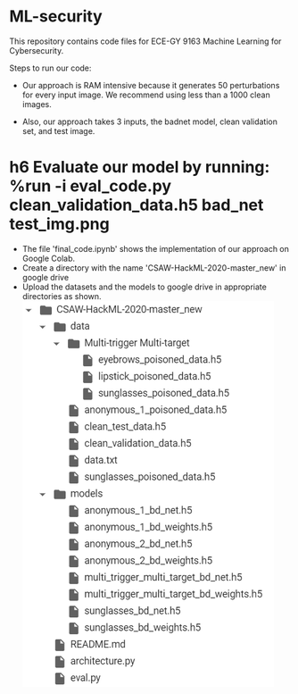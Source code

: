# ML-security

This repository contains code files for ECE-GY 9163 Machine Learning for Cybersecurity.

Steps to run our code:

* Our approach is RAM intensive because it generates 50 perturbations for every input image. We recommend using less than a 1000 clean images.
 
* Also, our approach takes 3 inputs, the badnet model, clean validation set, and test image.

# h6 Evaluate our model by running: %run -i eval_code.py    clean_validation_data.h5    bad_net   test_img.png

* The file 'final_code.ipynb' shows the implementation of our approach on Google Colab. 
* Create a directory with the name 'CSAW-HackML-2020-master_new' in google drive 
* Upload the datasets and the models to google drive in appropriate directories as shown.
![](ml_sec_dir_str.png)
  
  



